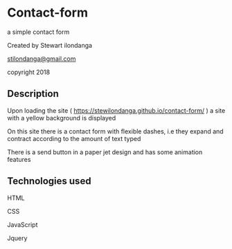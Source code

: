 # Contact-form
a simple contact form 

Created by Stewart ilondanga

stilondanga@gmail.com

copyright 2018

## Description
Upon loading the site ( https://stewilondanga.github.io/contact-form/ ) a site with a yellow background is displayed

On this site there is a contact form with flexible dashes, i.e they expand and contract according to the amount of text typed

There is a send button in a paper jet design and has some animation features

## Technologies used
HTML

CSS

JavaScript

Jquery
